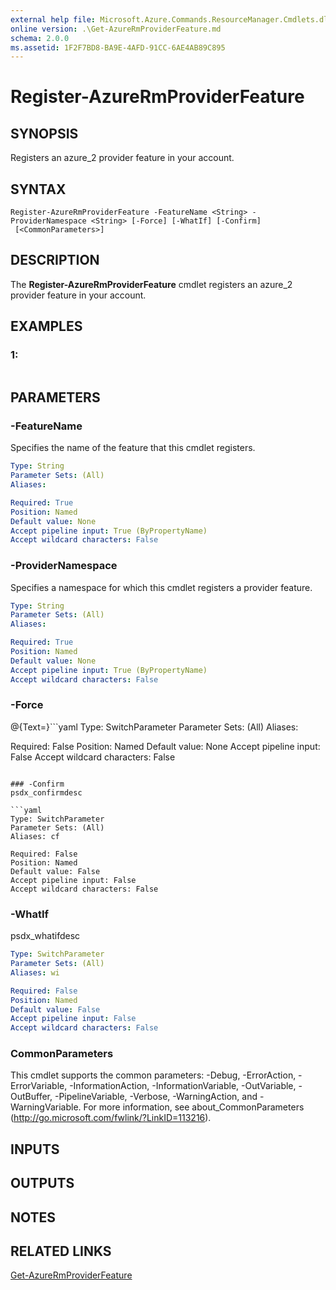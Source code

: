 ```yaml
---
external help file: Microsoft.Azure.Commands.ResourceManager.Cmdlets.dll-Help.xml
online version: .\Get-AzureRmProviderFeature.md
schema: 2.0.0
ms.assetid: 1F2F7BD8-BA9E-4AFD-91CC-6AE4AB89C895
---
```


# Register-AzureRmProviderFeature

## SYNOPSIS
Registers an azure_2 provider feature in your account.

## SYNTAX

```
Register-AzureRmProviderFeature -FeatureName <String> -ProviderNamespace <String> [-Force] [-WhatIf] [-Confirm]
 [<CommonParameters>]
```

## DESCRIPTION
The **Register-AzureRmProviderFeature** cmdlet registers an azure_2 provider feature in your account.

## EXAMPLES

### 1:
```

```

## PARAMETERS

### -FeatureName
Specifies the name of the feature that this cmdlet registers.

```yaml
Type: String
Parameter Sets: (All)
Aliases: 

Required: True
Position: Named
Default value: None
Accept pipeline input: True (ByPropertyName)
Accept wildcard characters: False
```

### -ProviderNamespace
Specifies a namespace for which this cmdlet registers a provider feature.

```yaml
Type: String
Parameter Sets: (All)
Aliases: 

Required: True
Position: Named
Default value: None
Accept pipeline input: True (ByPropertyName)
Accept wildcard characters: False
```

### -Force
@{Text=}```yaml
Type: SwitchParameter
Parameter Sets: (All)
Aliases: 

Required: False
Position: Named
Default value: None
Accept pipeline input: False
Accept wildcard characters: False
```

### -Confirm
psdx_confirmdesc

```yaml
Type: SwitchParameter
Parameter Sets: (All)
Aliases: cf

Required: False
Position: Named
Default value: False
Accept pipeline input: False
Accept wildcard characters: False
```

### -WhatIf
psdx_whatifdesc

```yaml
Type: SwitchParameter
Parameter Sets: (All)
Aliases: wi

Required: False
Position: Named
Default value: False
Accept pipeline input: False
Accept wildcard characters: False
```

### CommonParameters
This cmdlet supports the common parameters: -Debug, -ErrorAction, -ErrorVariable, -InformationAction, -InformationVariable, -OutVariable, -OutBuffer, -PipelineVariable, -Verbose, -WarningAction, and -WarningVariable. For more information, see about_CommonParameters (http://go.microsoft.com/fwlink/?LinkID=113216).

## INPUTS

## OUTPUTS

## NOTES

## RELATED LINKS

[Get-AzureRmProviderFeature](.\Get-AzureRmProviderFeature.md)


